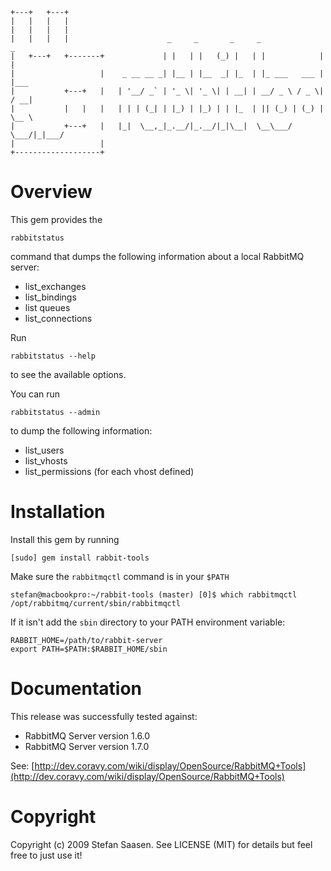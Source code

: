 
	+---+   +---+
	|   |   |   |
	|   |   |   |
	|   |   |   |       	           _     _       _     _              _
	|   +---+   +-------+	          | |   | |   (_) |   | |            | |
	|                   |	 _ __ __ _| |__ | |__  _| |_  | |_ ___   ___ | |___
	|           +---+   |	| '__/ _` | '_ \| '_ \| | __| | __/ _ \ / _ \| / __|
	|           |   |   |	| | | (_| | |_) | |_) | | |_  | || (_) | (_) | \__ \
	|           +---+   |	|_|  \__,_|_.__/|_.__/|_|\__|  \__\___/ \___/|_|___/
	|                   |
	+-------------------+

Overview
========

This gem provides the 

	rabbitstatus
	
command that dumps the following information about a local RabbitMQ server:

* list_exchanges
* list_bindings
* list queues
* list_connections

Run

	rabbitstatus --help

to see the available options.


You can run 

	rabbitstatus --admin
	
to dump the following information:

* list_users
* list_vhosts
* list_permissions (for each vhost defined)

Installation
============

Install this gem by running

	[sudo] gem install rabbit-tools
	
Make sure the `rabbitmqctl` command is in your `$PATH`

	stefan@macbookpro:~/rabbit-tools (master) [0]$ which rabbitmqctl
	/opt/rabbitmq/current/sbin/rabbitmqctl

If it isn't add the `sbin` directory to your PATH environment variable:

	RABBIT_HOME=/path/to/rabbit-server
	export PATH=$PATH:$RABBIT_HOME/sbin

Documentation
=============

This release was successfully tested against:

* RabbitMQ Server version 1.6.0
* RabbitMQ Server version 1.7.0

See: [http://dev.coravy.com/wiki/display/OpenSource/RabbitMQ+Tools](http://dev.coravy.com/wiki/display/OpenSource/RabbitMQ+Tools)


Copyright
=========

Copyright (c) 2009 Stefan Saasen. See LICENSE (MIT) for details but feel free to just use it!
